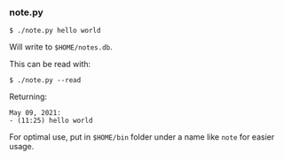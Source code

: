 ### note.py

```
$ ./note.py hello world
```

Will write to `$HOME/notes.db`.

This can be read with:

```
$ ./note.py --read
```

Returning:

```
May 09, 2021:
- (11:25) hello world
```

For optimal use, put in `$HOME/bin` folder under a name like `note` for easier usage.
